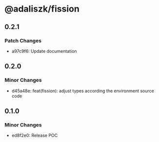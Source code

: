 # @adaliszk/fission

## 0.2.1

### Patch Changes

- a97c9f6: Update documentation

## 0.2.0

### Minor Changes

- d45a48e: feat(fission): adjust types according the environment source code

## 0.1.0

### Minor Changes

- ed8f2e0: Release POC
